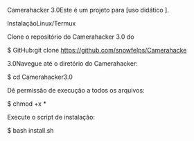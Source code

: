 Camerahacker 3.0Este é um projeto para [uso didático ].


InstalaçãoLinux/Termux


Clone o repositório do Camerahacker 3.0 do 

$ GitHub:git clone https://github.com/snowfelps/Camerahacke

3.0Navegue até o diretório do 
Camerahacker:

$ cd Camerahacker3.0


Dê permissão de 
execução a todos os arquivos:

$ chmod +x *

Execute o script de instalação:

$ bash install.sh
